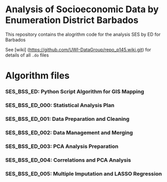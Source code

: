 # Analysis of Socioeconomic Data by Enumeration District Barbados

This repository contains the alogrithm code for the analysis SES by ED for Barbados

See [wiki] (https://github.com/UWI-DataGroup/repo_p145.wiki.git) for details of all `.do` files

# Algorithm files 

### SES_BSS_ED:        Python Script Algorithm for GIS Mapping
### SES_BSS_ED_000:    Statistical Analysis Plan
### SES_BSS_ED_001:    Data Preparation and Cleaning
### SES_BSS_ED_002:    Data Management and Merging
### SES_BSS_ED_003:    PCA Analysis Preparation
### SES_BSS_ED_004:    Correlations and PCA Analysis
### SES_BSS_ED_005:    Multiple Imputation and LASSO Regression